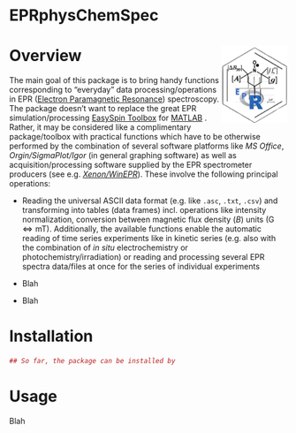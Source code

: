 EPRphysChemSpec
================

# Overview <img src="man/figures/logo.png" align="right" height="139"/>

The main goal of this package is to bring handy functions corresponding
to “everyday” data processing/operations in EPR ([Electron Paramagnetic
Resonance](https://goldbook.iupac.org/terms/view/E02005)) spectroscopy.
The package doesn’t want to replace the great EPR simulation/processing
[EasySpin Toolbox](https://www.easyspin.org/) for
[MATLAB](https://www.mathworks.com/products/matlab.html) . Rather, it
may be considered like a complimentary package/toolbox with practical
functions which have to be otherwise performed by the combination of
several software platforms like *MS Office*, *Orgin/SigmaPlot/Igor* (in
general graphing software) as well as acquisition/processing software
supplied by the EPR spectrometer producers (see
e.g. [*Xenon/WinEPR*](https://www.bruker.com/en/products-and-solutions/mr/epr-instruments/epr-software.html)).
These involve the following principal operations:

- Reading the universal ASCII data format (e.g. like `.asc`, `.txt`,
  `.csv`) and transforming into tables (data frames) incl. operations
  like intensity normalization, conversion between magnetic flux density
  ($B$) units ($\mathrm{G} \Leftrightarrow \mathrm{mT}$). Additionally,
  the available functions enable the automatic reading of time series
  experiments like in kinetic series (e.g. also with the combination of
  *in situ* electrochemistry or photochemistry/irradiation) or reading
  and processing several EPR spectra data/files at once for the series
  of individual experiments

- Blah

- Blah

# Installation

``` r
## So far, the package can be installed by
```

# Usage

Blah
